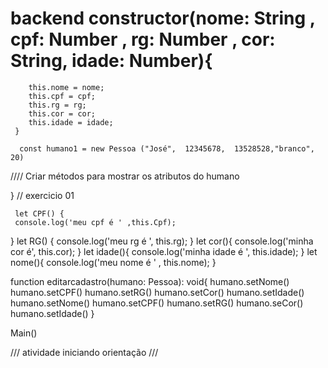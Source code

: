 # backend constructor(nome: String , cpf: Number , rg: Number , cor: String, idade: Number){
        this.nome = nome; 
        this.cpf = cpf;
        this.rg = rg;
        this.cor = cor; 
        this.idade = idade;
     }
    
      const humano1 = new Pessoa ("José",  12345678,  13528528,"branco", 20)

    


   //// Criar métodos para mostrar os atributos do humano
            
  
    
}
// exercicio 01   

     let CPF() {
     console.log('meu cpf é ' ,this.Cpf);
   }
     let RG() {
    console.log('meu rg é ', this.rg);
    }
    let cor(){
    console.log('minha cor é', this.cor);
   }
     let idade(){
     console.log('minha idade é ', this.idade);
  }
    let nome(){
    console.log('meu nome é ' , this.nome);
 }


   function editarcadastro(humano: Pessoa): void{
    humano.setNome()
    humano.setCPF()
    humano.setRG()
    humano.setCor() 
    humano.setIdade()
    humano.setNome()
    humano.setCPF()
    humano.setRG()
    humano.seCor()
    humano.setIdade()
  }
     
  Main()



/// atividade iniciando  orientação /// 
  


      

    












     
    













